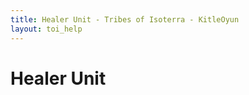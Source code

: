 ```yaml
---
title: Healer Unit - Tribes of Isoterra - KitleOyun
layout: toi_help
---
```


<h1 class="h1">Healer Unit</h1>
